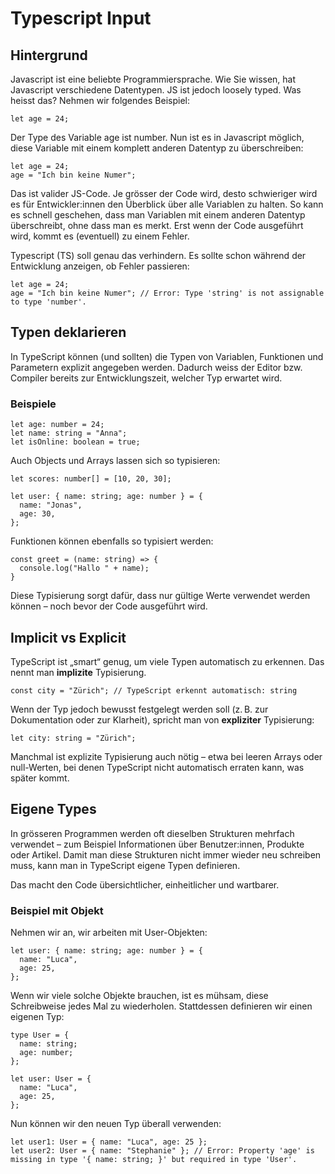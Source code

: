 # Typescript Input

## Hintergrund
Javascript ist eine beliebte Programmiersprache. Wie Sie wissen, hat Javascript verschiedene Datentypen. JS ist jedoch loosely typed.
Was heisst das? Nehmen wir folgendes Beispiel:

```JS
let age = 24;
```

Der Type des Variable age ist number. Nun ist es in Javascript möglich, diese Variable mit einem komplett anderen Datentyp zu überschreiben:

```JS
let age = 24;
age = "Ich bin keine Numer";
```

Das ist valider JS-Code. Je grösser der Code wird, desto schwieriger wird es für Entwickler:innen den Überblick über alle Variablen zu halten. 
So kann es schnell geschehen, dass man Variablen mit einem anderen Datentyp überschreibt, ohne dass man es merkt. Erst wenn der Code ausgeführt wird, kommt es (eventuell) zu einem Fehler.

Typescript (TS) soll genau das verhindern. Es sollte schon während der Entwicklung anzeigen, ob Fehler passieren:
 
 ```TS
let age = 24;
age = "Ich bin keine Numer"; // Error: Type 'string' is not assignable to type 'number'.
```

## Typen deklarieren
In TypeScript können (und sollten) die Typen von Variablen, Funktionen und Parametern explizit angegeben werden.
Dadurch weiss der Editor bzw. Compiler bereits zur Entwicklungszeit, welcher Typ erwartet wird.

### Beispiele
```TS
let age: number = 24;
let name: string = "Anna";
let isOnline: boolean = true;
```

Auch Objects und Arrays lassen sich so typisieren:
```TS
let scores: number[] = [10, 20, 30];

let user: { name: string; age: number } = {
  name: "Jonas",
  age: 30,
};
```

Funktionen können ebenfalls so typisiert werden:
```TS
const greet = (name: string) => {
  console.log("Hallo " + name);
}
```

Diese Typisierung sorgt dafür, dass nur gültige Werte verwendet werden können – noch bevor der Code ausgeführt wird.


## Implicit vs Explicit
TypeScript ist „smart“ genug, um viele Typen automatisch zu erkennen. Das nennt man **implizite** Typisierung.

```TS
const city = "Zürich"; // TypeScript erkennt automatisch: string
```

Wenn der Typ jedoch bewusst festgelegt werden soll (z. B. zur Dokumentation oder zur Klarheit), spricht man von **expliziter** Typisierung:
```TS
let city: string = "Zürich";
```

Manchmal ist explizite Typisierung auch nötig – etwa bei leeren Arrays oder null-Werten, bei denen TypeScript nicht automatisch erraten kann, was später kommt.


## Eigene Types
In grösseren Programmen werden oft dieselben Strukturen mehrfach verwendet – zum Beispiel Informationen über Benutzer:innen, Produkte oder Artikel.
Damit man diese Strukturen nicht immer wieder neu schreiben muss, kann man in TypeScript eigene Typen definieren.

Das macht den Code übersichtlicher, einheitlicher und wartbarer.

### Beispiel mit Objekt
Nehmen wir an, wir arbeiten mit User-Objekten:

```TS
let user: { name: string; age: number } = {
  name: "Luca",
  age: 25,
};
```

Wenn wir viele solche Objekte brauchen, ist es mühsam, diese Schreibweise jedes Mal zu wiederholen.
Stattdessen definieren wir einen eigenen Typ:
```TS
type User = {
  name: string;
  age: number;
};

let user: User = {
  name: "Luca",
  age: 25,
};
```

Nun können wir den neuen Typ überall verwenden:
```TS
let user1: User = { name: "Luca", age: 25 };
let user2: User = { name: "Stephanie" }; // Error: Property 'age' is missing in type '{ name: string; }' but required in type 'User'.
```